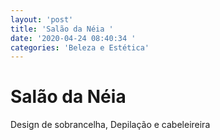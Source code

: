 ```yaml
---
layout: 'post'
title: 'Salão da Néia '
date: '2020-04-24 08:40:34 '
categories: 'Beleza e Estética'
---
```


# Salão da Néia 

Design de sobrancelha,  Depilação e cabeleireira
